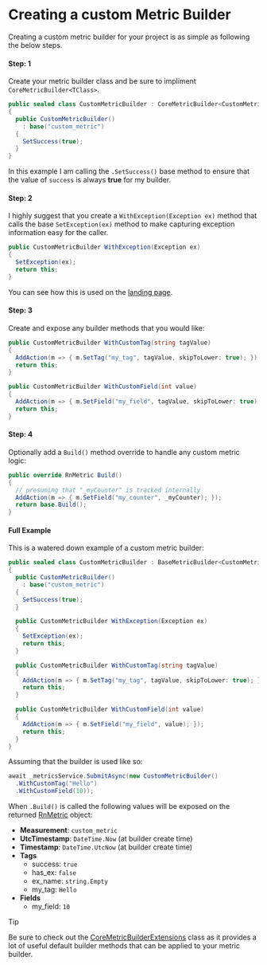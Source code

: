 # Creating a custom Metric Builder
Creating a custom metric builder for your project is as simple as following the below steps.

<!-- tabs:start -->
#### **Step: 1**
Create your metric builder class and be sure to impliment `CoreMetricBuilder<TClass>`.

```cs
public sealed class CustomMetricBuilder : CoreMetricBuilder<CustomMetricBuilder>
{
  public CustomMetricBuilder()
    : base("custom_metric")
  {
    SetSuccess(true);
  }
}
```

In this example I am calling the `.SetSuccess()` base method to ensure that the value of `success` is always **true** for my builder.

#### **Step: 2**
I highly suggest that you create a `WithException(Exception ex)` method that calls the base `SetException(ex)` method to make capturing exception information easy for the caller.

```cs
public CustomMetricBuilder WithException(Exception ex)
{
  SetException(ex);
  return this;
}
```

You can see how this is used on the [landing page](./).

#### **Step: 3**
Create and expose any builder methods that you would like:

```cs
public CustomMetricBuilder WithCustomTag(string tagValue)
{
  AddAction(m => { m.SetTag("my_tag", tagValue, skipToLower: true); });
  return this;
}

public CustomMetricBuilder WithCustomField(int value)
{
  AddAction(m => { m.SetField("my_field", tagValue, skipToLower: true); });
  return this;
}
```

#### **Step: 4**
Optionally add a `Build()` method override to handle any custom metric logic:

```cs
public override RnMetric Build()
{
  // presuming that "_myCounter" is tracked internally
  AddAction(m => { m.SetField("my_counter", _myCounter); });
  return base.Build();
}
```

#### **Full Example**
This is a watered down example of a custom metric builder:

```cs
public sealed class CustomMetricBuilder : BaseMetricBuilder<CustomMetricBuilder>
{
  public CustomMetricBuilder()
    : base("custom_metric")
  {
    SetSuccess(true);
  }

  public CustomMetricBuilder WithException(Exception ex)
  {
    SetException(ex);
    return this;
  }

  public CustomMetricBuilder WithCustomTag(string tagValue)
  {
    AddAction(m => { m.SetTag("my_tag", tagValue, skipToLower: true); });
    return this;
  }

  public CustomMetricBuilder WithCustomField(int value)
  {
    AddAction(m => { m.SetField("my_field", value); });
    return this;
  }
}
```
Assuming that the builder is used like so:

```cs
await _metricsService.SubmitAsync(new CustomMetricBuilder()
  .WithCustomTag("Hello")
  .WithCustomField(10));
```

 When `.Build()` is called the following values will be exposed on the returned [RnMetric](./models/RnMetric.md) object:

 - **Measurement**: `custom_metric`
 - **UtcTimestamp**: `DateTime.Now` (at builder create time)
 - **Timestamp**: `DateTime.UtcNow` (at builder create time)
 - **Tags**
   - success: `true`
   - has_ex: `false`
   - ex_name: `string.Empty`
   - my_tag: `Hello`
 - **Fields**
   - my_field: `10`

<!-- tabs:end -->

> [!TIP]
> Be sure to check out the [CoreMetricBuilderExtensions](./builders/CoreMetricBuilderExtensions.md) class as it provides a lot of useful default builder methods that can be applied to your metric builder.
